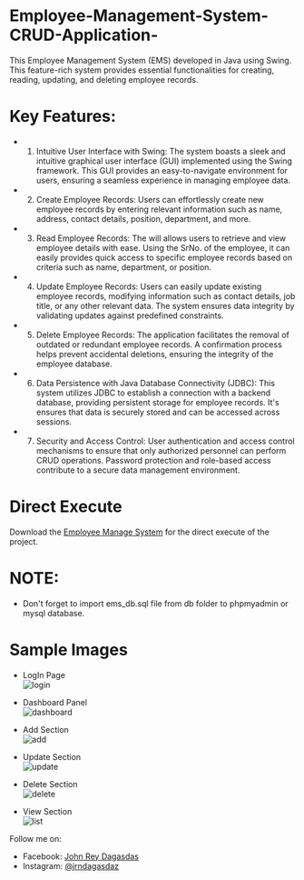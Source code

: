 # Employee-Management-System-CRUD-Application-
This Employee Management System (EMS) developed in Java using Swing. This feature-rich system provides essential functionalities for creating, reading, updating, and deleting employee records.

# Key Features:
+ 1. Intuitive User Interface with Swing:
     The system boasts a sleek and intuitive graphical user interface (GUI) implemented using the Swing framework. This GUI provides an easy-to-navigate environment for users, ensuring a seamless experience in managing employee data.

+ 2. Create Employee Records:
     Users can effortlessly create new employee records by entering relevant information such as name, address, contact details, position, department, and more.

+ 3. Read Employee Records:
     The will allows users to retrieve and view employee details with ease. Using the SrNo. of the employee, it can easily provides quick access to specific employee records based on criteria such as name, department, or position.

+ 4. Update Employee Records:
Users can easily update existing employee records, modifying information such as contact details, job title, or any other relevant data. The system ensures data integrity by validating updates against predefined constraints.

+ 5. Delete Employee Records:
     The application facilitates the removal of outdated or redundant employee records. A confirmation process helps prevent accidental deletions, ensuring the integrity of the employee database.

+ 6. Data Persistence with Java Database Connectivity (JDBC):
     This system utilizes JDBC to establish a connection with a backend database, providing persistent storage for employee records. It's ensures that data is securely stored and can be accessed across sessions.

+ 7. Security and Access Control:
     User authentication and access control mechanisms to ensure that only authorized personnel can perform CRUD operations. Password protection and role-based access contribute to a secure data management environment.

# Direct Execute
Download the [Employee Manage System](https://github.com/JrdProg/Employee-Management-System-CRUD-Application-/files/13932483/EMS.CRUD.zip) for the direct execute of the project.

# NOTE: 
+ Don't forget to import ems_db.sql file from db folder to phpmyadmin or mysql database.


# Sample Images
+ LogIn Page <br />
![login](https://github.com/JrdProg/Employee-Management-System-CRUD-Application-/assets/136809827/e743a132-7709-4f4f-8441-d11a99e7b8e7)

+ Dashboard Panel <br />
![dashboard](https://github.com/JrdProg/Employee-Management-System-CRUD-Application-/assets/136809827/e67b0a9a-d4f2-4714-ac5c-f86394624a26)

+ Add Section <br />
![add](https://github.com/JrdProg/BouncingBall/assets/136809827/23b659c5-2824-4fd0-971b-2c85ee7629b8)

+ Update Section <br />
![update](https://github.com/JrdProg/BouncingBall/assets/136809827/60fafac7-42a9-4ca3-9389-e0b207e9ca7d)

+ Delete Section <br />
![delete](https://github.com/JrdProg/BouncingBall/assets/136809827/cfa1f485-f3ff-4d56-9303-67508e16db00)

+ View Section <br />
![list](https://github.com/JrdProg/BouncingBall/assets/136809827/32564b9e-2ccb-4db7-9d01-d350c7f16095)


Follow me on:
+ Facebook: <a href="https://facebook.com/chenzokiwasashi">John Rey Dagasdas</a>
+ Instagram: <a href="https://instagram.com/jrndagasdaz">@jrndagasdaz</a>
